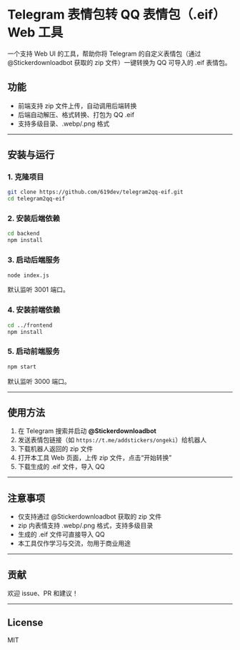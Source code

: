 # Telegram 表情包转 QQ 表情包（.eif）Web 工具

一个支持 Web UI 的工具，帮助你将 Telegram 的自定义表情包（通过 @Stickerdownloadbot 获取的 zip 文件）一键转换为 QQ 可导入的 .eif 表情包。

## 功能
- 前端支持 zip 文件上传，自动调用后端转换
- 后端自动解压、格式转换、打包为 QQ .eif
- 支持多级目录、.webp/.png 格式

---

## 安装与运行

### 1. 克隆项目
```bash
git clone https://github.com/619dev/telegram2qq-eif.git
cd telegram2qq-eif
```

### 2. 安装后端依赖
```bash
cd backend
npm install
```

### 3. 启动后端服务
```bash
node index.js
```
默认监听 3001 端口。

### 4. 安装前端依赖
```bash
cd ../frontend
npm install
```

### 5. 启动前端服务
```bash
npm start
```
默认监听 3000 端口。

---

## 使用方法
1. 在 Telegram 搜索并启动 **@Stickerdownloadbot**
2. 发送表情包链接（如 `https://t.me/addstickers/ongeki`）给机器人
3. 下载机器人返回的 zip 文件
4. 打开本工具 Web 页面，上传 zip 文件，点击“开始转换”
5. 下载生成的 .eif 文件，导入 QQ

---

## 注意事项
- 仅支持通过 @Stickerdownloadbot 获取的 zip 文件
- zip 内表情支持 .webp/.png 格式，支持多级目录
- 生成的 .eif 文件可直接导入 QQ
- 本工具仅作学习与交流，勿用于商业用途

---

## 贡献
欢迎 issue、PR 和建议！

---

## License
MIT
